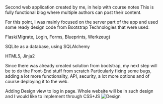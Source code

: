 Second web application created by me, in help with course notes
This is fully functional blog where multiple authors can post their content.

For this point, I was mainly focused on the server part of the app and used some ready design code from Bootstrap
Technologies that were used:

Flask(Migrate, Login, Forms, Blueprints, Werkzeug)

SQLite as a database, using SQLAlchemy

HTML5, Jinja2

Since there was already created solution from bootstrap, my next step will be to do the Front-End stuff from scratch
Particularly fixing some bugs, adding a lot more functionality, API, security, a lot more options and of course deploying it to the web.

Adding Design view to log in page. Whole website will be in such design and I would like to implement through CSS+JS
![Design](https://user-images.githubusercontent.com/47592075/56497097-d9cee400-6504-11e9-949f-8f4940d16e9d.jpg)
